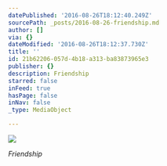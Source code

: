 ```yaml
---
datePublished: '2016-08-26T18:12:40.249Z'
sourcePath: _posts/2016-08-26-friendship.md
author: []
via: {}
dateModified: '2016-08-26T18:12:37.730Z'
title: ''
id: 21b62206-057d-4b18-a313-ba83873965e3
publisher: {}
description: Friendship
starred: false
inFeed: true
hasPage: false
inNav: false
_type: MediaObject

---
```

![](https://the-grid-user-content.s3-us-west-2.amazonaws.com/bef30791-18e0-4ddb-8390-b876ce76ae69.jpg)

_Friendship_